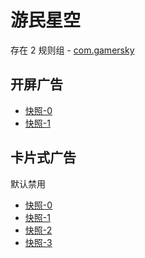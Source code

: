 # 游民星空

存在 2 规则组 - [com.gamersky](/src/apps/com.gamersky.ts)

## 开屏广告

- [快照-0](https://i.gkd.li/import/12848922)
- [快照-1](https://i.gkd.li/import/13038181)

## 卡片式广告

默认禁用

- [快照-0](https://i.gkd.li/import/13451220)
- [快照-1](https://i.gkd.li/import/13635580)
- [快照-2](https://i.gkd.li/import/13451258)
- [快照-3](https://i.gkd.li/import/13635579)
